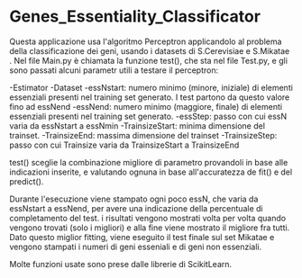 # Genes_Essentiality_Classificator
Questa applicazione usa l'algoritmo Perceptron applicandolo al problema della classificazione dei geni, usando i datasets di 
S.Cerevisiae e S.Mikatae .
Nel file Main.py è chiamata la funzione test(), che sta nel file Test.py, e gli sono passati alcuni parametr utili a testare il perceptron:

-Estimator
-Dataset
-essNstart: numero minimo (minore, iniziale) di elementi essenziali presenti nel training set generato. I test partono da questo valore fino ad essNend
-essNend: numero minimo (maggiore, finale) di elementi essenziali presenti nel training set generato.
-essStep: passo con cui essN varia da essNstart a essNmin
-TrainsizeStart: minima dimensione del trainset.
-TrainsizeEnd: massima dimensione del trainset
-TrainsizeStep: passo con cui Trainsize varia da TrainsizeStart a TrainsizeEnd

test() sceglie la combinazione migliore di parametro provandoli in base alle indicazioni inserite, e valutando ognuna in base 
all'accuratezza de fit() e del predict().

Durante l'esecuzione viene stampato ogni poco essN, che varia da essNstart a essNend, per avere una indicazione della percentuale di completamento
del test. 
i risultati vengono mostrati volta per volta quando vengono trovati (solo i migliori) e alla fine viene mostrato il migliore fra tutti.
Dato questo miglior fitting, viene eseguito il test finale sul set Mikatae e vengono stampati i numeri di geni esseniali e di geni non
essenziali.

Molte funzioni usate sono prese dalle librerie di ScikitLearn.
